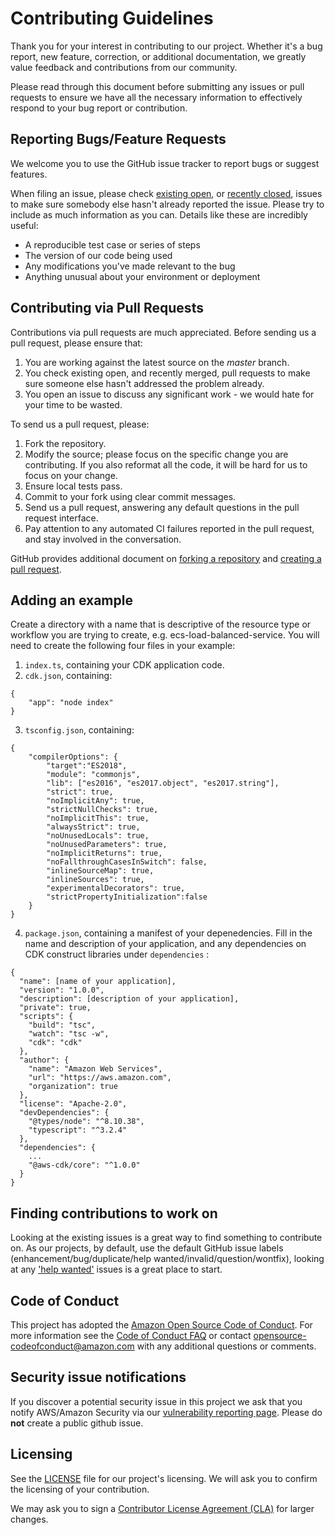 # Contributing Guidelines

Thank you for your interest in contributing to our project. Whether it's a bug report, new feature, correction, or additional
documentation, we greatly value feedback and contributions from our community.

Please read through this document before submitting any issues or pull requests to ensure we have all the necessary
information to effectively respond to your bug report or contribution.


## Reporting Bugs/Feature Requests

We welcome you to use the GitHub issue tracker to report bugs or suggest features.

When filing an issue, please check [existing open](https://github.com/aws-samples/aws-cdk-examples/issues), or [recently closed](https://github.com/aws-samples/aws-cdk-examples/issues?utf8=%E2%9C%93&q=is%3Aissue%20is%3Aclosed%20), issues to make sure somebody else hasn't already
reported the issue. Please try to include as much information as you can. Details like these are incredibly useful:

* A reproducible test case or series of steps
* The version of our code being used
* Any modifications you've made relevant to the bug
* Anything unusual about your environment or deployment


## Contributing via Pull Requests
Contributions via pull requests are much appreciated. Before sending us a pull request, please ensure that:

1. You are working against the latest source on the *master* branch.
2. You check existing open, and recently merged, pull requests to make sure someone else hasn't addressed the problem already.
3. You open an issue to discuss any significant work - we would hate for your time to be wasted.

To send us a pull request, please:

1. Fork the repository.
2. Modify the source; please focus on the specific change you are contributing. If you also reformat all the code, it will be hard for us to focus on your change.
3. Ensure local tests pass.
4. Commit to your fork using clear commit messages.
5. Send us a pull request, answering any default questions in the pull request interface.
6. Pay attention to any automated CI failures reported in the pull request, and stay involved in the conversation.

GitHub provides additional document on [forking a repository](https://help.github.com/articles/fork-a-repo/) and
[creating a pull request](https://help.github.com/articles/creating-a-pull-request/).

## Adding an example

Create a directory with a name that is descriptive of the resource type or workflow you are trying to create, e.g. ecs-load-balanced-service. You will need to create the following four files in your example:
1. `index.ts`, containing your CDK application code.
2. `cdk.json`, containing:

```
{
    "app": "node index"
}
```

3. `tsconfig.json`, containing:

```
{
    "compilerOptions": {
        "target":"ES2018",
        "module": "commonjs",
        "lib": ["es2016", "es2017.object", "es2017.string"],
        "strict": true,
        "noImplicitAny": true,
        "strictNullChecks": true,
        "noImplicitThis": true,
        "alwaysStrict": true,
        "noUnusedLocals": true,
        "noUnusedParameters": true,
        "noImplicitReturns": true,
        "noFallthroughCasesInSwitch": false,
        "inlineSourceMap": true,
        "inlineSources": true,
        "experimentalDecorators": true,
        "strictPropertyInitialization":false
    }
}
```

4. `package.json`, containing a manifest of your depenedencies. Fill in the name and description of your application, and any dependencies on CDK construct libraries under `dependencies` :

```
{
  "name": [name of your application],
  "version": "1.0.0",
  "description": [description of your application],
  "private": true,
  "scripts": {
    "build": "tsc",
    "watch": "tsc -w",
    "cdk": "cdk"
  },
  "author": {
    "name": "Amazon Web Services",
    "url": "https://aws.amazon.com",
    "organization": true
  },
  "license": "Apache-2.0",
  "devDependencies": {
    "@types/node": "^8.10.38",
    "typescript": "^3.2.4"
  },
  "dependencies": {
    ...
    "@aws-cdk/core": "^1.0.0"
  }
}
```

## Finding contributions to work on
Looking at the existing issues is a great way to find something to contribute on. As our projects, by default, use the default GitHub issue labels (enhancement/bug/duplicate/help wanted/invalid/question/wontfix), looking at any ['help wanted'](https://github.com/aws-samples/aws-cdk-examples/labels/help%20wanted) issues is a great place to start.


## Code of Conduct
This project has adopted the [Amazon Open Source Code of Conduct](https://aws.github.io/code-of-conduct).
For more information see the [Code of Conduct FAQ](https://aws.github.io/code-of-conduct-faq) or contact
opensource-codeofconduct@amazon.com with any additional questions or comments.


## Security issue notifications
If you discover a potential security issue in this project we ask that you notify AWS/Amazon Security via our [vulnerability reporting page](http://aws.amazon.com/security/vulnerability-reporting/). Please do **not** create a public github issue.


## Licensing

See the [LICENSE](https://github.com/aws-samples/aws-cdk-examples/blob/master/LICENSE) file for our project's licensing. We will ask you to confirm the licensing of your contribution.

We may ask you to sign a [Contributor License Agreement (CLA)](http://en.wikipedia.org/wiki/Contributor_License_Agreement) for larger changes.

